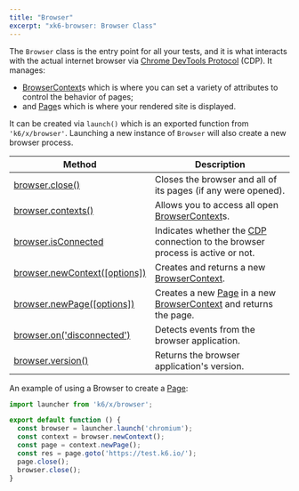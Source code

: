 ```yaml
---
title: "Browser"
excerpt: "xk6-browser: Browser Class"
---
```


The `Browser` class is the entry point for all your tests, and it is what interacts with the actual internet browser via [Chrome DevTools Protocol](https://chromedevtools.github.io/devtools-protocol/) (CDP). It manages:
- [BrowserContext](/javascript-api/xk6-browser/browsercontext/)s which is where you can set a variety of attributes to control the behavior of pages;
- and [Page](/javascript-api/xk6-browser/page/)s which is where your rendered site is displayed.

It can be created via `launch()` which is an exported function from `'k6/x/browser'`. Launching a new instance of `Browser` will also create a new browser process.

| Method                                                                                    | Description                                                                                                                                           |
|-------------------------------------------------------------------------------------------|-------------------------------------------------------------------------------------------------------------------------------------------------------|
| [browser.close()](/javascript-api/xk6-browser/browser/close)                              | Closes the browser and all of its pages (if any were opened).                                                                                         |
| [browser.contexts()](/javascript-api/xk6-browser/browser/contexts)                        | Allows you to access all open [BrowserContext](/javascript-api/xk6-browser/browsercontext/)s.                                                        |
| <BWIPT id="453"/> [browser.isConnected](/javascript-api/xk6-browser/browser/isconnected)  | Indicates whether the [CDP](https://chromedevtools.github.io/devtools-protocol/) connection to the browser process is active or not.                  |
| <BWIPT id="455"/> [browser.newContext([options])](/javascript-api/xk6-browser/browser/newcontext/) | Creates and returns a new [BrowserContext](/javascript-api/xk6-browser/browsercontext/).                                                             |
| <BWIPT id="455"/> [browser.newPage([options])](/javascript-api/xk6-browser/browser/newpage)        | Creates a new [Page](/javascript-api/xk6-browser/page/) in a new [BrowserContext](/javascript-api/xk6-browser/browsercontext/) and returns the page. |
| [browser.on('disconnected')](/javascript-api/xk6-browser/browser/on)                      | Detects events from the browser application.                                                                                                          |
| [browser.version()](/javascript-api/xk6-browser/browser/version)                          | Returns the browser application's version.                                                                                                            |

An example of using a Browser to create a [Page](/javascript-api/xk6-browser/page):

```javascript
import launcher from 'k6/x/browser';

export default function () {
  const browser = launcher.launch('chromium');
  const context = browser.newContext();
  const page = context.newPage();
  const res = page.goto('https://test.k6.io/');
  page.close();
  browser.close();
}
```
